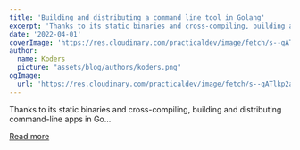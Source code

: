 ```yaml
---
title: 'Building and distributing a command line tool in Golang'
excerpt: 'Thanks to its static binaries and cross-compiling, building and distributing command-line apps in Go...'
date: '2022-04-01'
coverImage: 'https://res.cloudinary.com/practicaldev/image/fetch/s--qATlkp2a--/c_imagga_scale,f_auto,fl_progressive,h_420,q_auto,w_1000/https://dev-to-uploads.s3.amazonaws.com/uploads/articles/f9i7fh1reaum3esht42f.jpg'
author:
  name: Koders
  picture: "assets/blog/authors/koders.png"
ogImage:
  url: 'https://res.cloudinary.com/practicaldev/image/fetch/s--qATlkp2a--/c_imagga_scale,f_auto,fl_progressive,h_420,q_auto,w_1000/https://dev-to-uploads.s3.amazonaws.com/uploads/articles/f9i7fh1reaum3esht42f.jpg'
---
```


Thanks to its static binaries and cross-compiling, building and distributing command-line apps in Go...

[Read more](https://dev.to/mauriciolinhares/building-and-distributing-a-command-line-tool-in-golang-go0)
